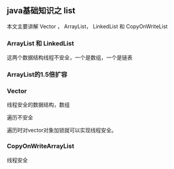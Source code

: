 ## java基础知识之 list

本文主要讲解 Vector ， ArrayList， LinkedList 和 CopyOnWriteList

### ArrayList 和 LinkedList

这两个数据结构线程不安全，一个是数组，一个是链表

### ArrayList的1.5倍扩容

### Vector

线程安全的数据结构，数组

遍历不安全

遍历时对vector对象加锁就可以实现线程安全。

### CopyOnWriteArrayList

线程安全